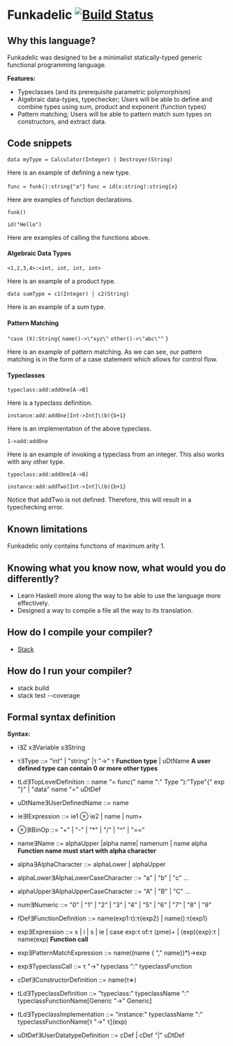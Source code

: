 # Funkadelic [![Build Status](https://travis-ci.com/csun-comp430-s19/Funkadelic.svg?branch=master)](https://travis-ci.com/csun-comp430-s19/Funkadelic)

## Why this language? 



Funkadelic was designed to be a minimalist statically-typed generic functional programming language.

**Features:**
- Typeclasses (and its prerequisite parametric polymorphism)
- Algebraic data-types, typechecker; Users will be able to define and combine types using sum, product and exponent (function types)
- Pattern matching; Users will be able to pattern match sum types on constructors, and extract data.

## Code snippets

`data myType = Calculator(Integer) | Destroyer(String)`

Here is an example of defining a new type.

`func = funk():string{"a"}`
`func = id(x:string):string{x}`

Here are examples of function declarations.

`funk()`

`id("Hello")`

Here are examples of calling the functions above.

#### Algebraic Data Types

`<1,2,3,4>:<int, int, int, int>`

Here is an example of a product type.

`data sumType = c1(Integer) | c2(String)`

Here is an example of a sum type.

#### Pattern Matching

`"case (X):String{`
    `name()->\"xyz\"`
    `other()->\"abc\""`
`}`

Here is an example of pattern matching. As we can see, our pattern matching is in the form of a case statement which allows for control flow.

#### Typeclasses

`typeclass:add:addOne[A->B]`

Here is a typeclass definition.

`instance:add:addOne[Int->Int]\(b){b+1}`

Here is an implementation of the above typeclass.

`1->add:addOne`

Here is an example of invoking a typeclass from an integer. This also works with any other type.

`typeclass:add:addOne[A->B]`

`instance:add:addTwo[Int->Int]\(b){b+1}`

Notice that addTwo is not defined. Therefore, this will result in a typechecking error.

## Known limitations
Funkadelic only contains functions of maximum arity 1.
## Knowing what you know now, what would you do differently?
- Learn Haskell more along the way to be able to use the language more effectively. 
- Designed a way to compile a file all the way to its translation.
## How do I compile your compiler?
- <a href="https://docs.haskellstack.org/en/stable/README/">Stack</a>
## How do I run your compiler?
- stack build
- stack test --coverage
## Formal syntax definition
**Syntax:**

- i∃Z x∃Variable s∃String

- τ∃Type ::= "int" | "string" |τ "->" τ **Function type** | uDtName **A user defined type can contain 0 or more other types**

- tLd∃TopLevelDefinition :: name "= func(" name ":" Type "):"Type"{" exp "}" | "data" name "=" uDtDef

- uDtName∃UserDefinedName ::= name

- ie∃IExpression ::= ie1 ⊗ ie2 | name | num+

- ⊗∃IBinOp ::= "+" | "-" | "\*" | "/" | "^" | "=="

- name∃Name ::= alphaUpper |alpha name| namenum | name alpha **Function name must start with alpha character**

- alpha∃AlphaCharacter ::= alphaLower | alphaUpper

- alphaLower∃AlphaLowerCaseCharacter ::= "a" | "b" | "c" …

- alphaUpper∃AlphaUpperCaseCharacter ::= "A" | "B" | "C" …

- num∃Numeric ::= "0" | "1" | "2" | "3" | "4" | "5" | "6" | "7" | "8" | "9"

- fDef∃FunctionDefinition ::= name(exp1:τ):τ{exp2} | name():τ{exp1}

- exp∃Expression ::= x | i | s | ie | case exp:τ of:τ (pme)+ | \(exp){exp}:τ | name(exp) **Function call**

- exp∃PatternMatchExpression ::= name((name { "," name})*)->exp

- exp∃TypeclassCall ::= τ "->" typeclass ":" typeclassFunction
 
- cDef∃ConstructorDefinition ::= name(τ∗)

- tLd∃TypeclassDefinition ::= "typeclass:" typeclassName ":" typeclassFunctionName[Generic "->" Generic]

- tLd∃TypeclassImplementation ::= "instance:" typeclassName ":" typeclassFunctionName[τ "->" τ]\(exp)

- uDtDef∃UserDatatypeDefinition ::= cDef | cDef "|" uDtDef